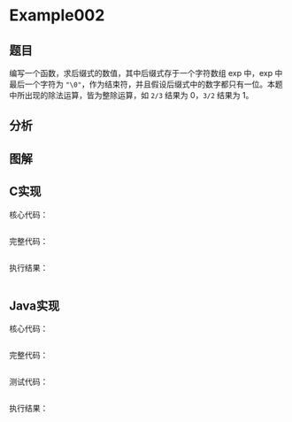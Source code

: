 # Example002 

## 题目

编写一个函数，求后缀式的数值，其中后缀式存于一个字符数组 exp 中，exp 中最后一个字符为 `"\0"`，作为结束符，并且假设后缀式中的数字都只有一位。本题中所出现的除法运算，皆为整除运算，如 `2/3` 结果为 0，`3/2` 结果为 1。

## 分析

## 图解

## C实现

核心代码：

```c

```

完整代码：

```c

```

执行结果：

```text

```

## Java实现

核心代码：

```java

```

完整代码：

```java

```

测试代码：

```java

```

执行结果：

```text

```